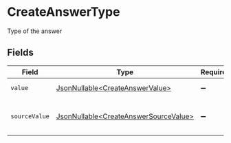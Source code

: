 # CreateAnswerType

Type of the answer


## Fields

| Field                                                                                        | Type                                                                                         | Required                                                                                     | Description                                                                                  | Example                                                                                      |
| -------------------------------------------------------------------------------------------- | -------------------------------------------------------------------------------------------- | -------------------------------------------------------------------------------------------- | -------------------------------------------------------------------------------------------- | -------------------------------------------------------------------------------------------- |
| `value`                                                                                      | [JsonNullable\<CreateAnswerValue>](../../models/components/CreateAnswerValue.md)             | :heavy_minus_sign:                                                                           | The type of the answer.                                                                      | short_text                                                                                   |
| `sourceValue`                                                                                | [JsonNullable\<CreateAnswerSourceValue>](../../models/components/CreateAnswerSourceValue.md) | :heavy_minus_sign:                                                                           | The source value of the answer type.                                                         | Short Text                                                                                   |